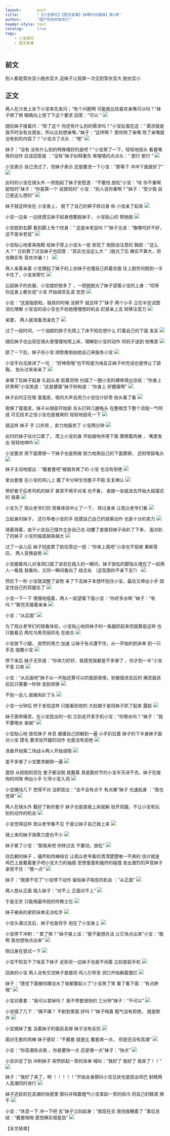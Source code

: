 ```yaml
---
layout:       post
title:        "【小宝探花】【图文故事】【#哪吒纹腿妹】第1季"
author:       "国产和他的朋友们"
header-style: text
catalog:      true
tags:
    - 小宝探花
    - 图文故事
---
```


## 前文

别人都是穿衣显小脱衣显大
这妹子让我第一次见到穿衣显大 脱衣显小

## 正文

两人在沙发上坐下小宝率先发问；“有个问题啊 可能我比较喜欢亲嘴可以吗？”妹子顿了顿 眼睛向上想了下这个要求 回答：“可以 ”
![](https://tu.a7nz4.us/tupian/forum/202408/28/172440a8xp5nt7twtppf5t.gif)

随后妹子接着问：“除了这个 你还有什么别的需求吗？”小宝扯蛋在这：“ 需求就是 我平时没有女朋友，所以比较想亲嘴，”妹子：“这样啊？ 那你除了亲嘴 除了亲嘴就没有别的内容了？”小宝点了点头 ：“嗯”
![](https://tu.a7nz4.us/tupian/forum/202408/28/172441wbz5jjm5jzffzpw5.gif)

 妹子：“没有 没有什么别的特殊嗜好的是吧？”小宝笑了一下，轻轻地摇头 看着嘴唇的动作 应该回答是 ：“没有”妹子如释重负 笑嘻嘻的点点头：“ 那行 那行 ”
![](https://tu.a7nz4.us/tupian/forum/202408/28/172442degjstfzdyf47gp4.gif)

小宝表示 自己洗过了，但妹子表示 还是要洗一下小宝：“那等下 冲冲下面就好了”
![](https://tu.a7nz4.us/tupian/forum/202408/28/172443e1s444kx4x92uszs.gif)

此时的小宝在镜头外 一把抱起了妹子安慰道：“不要怕 放松”小宝：“哇 你不重啊 挺轻的”妹子：“你是第一个 说我轻的” 小宝：“别人说你重啊？”妹子：“至少我 自己是这么想的”
![](https://tu.a7nz4.us/tupian/forum/202408/28/172445yss4futg954fofj9.gif)

妹子就这样坐在 小宝身上， 脱下了自己的裤子转过身 和 小宝亲了起来
![](https://tu.a7nz4.us/tupian/forum/202408/28/172446p6nqny0kn79p2k2k.gif)

小宝一边亲 一边抚摸见妹子起身想要脱袜子， 小宝贴心的 帮她脱
![](https://tu.a7nz4.us/tupian/forum/202408/28/172447bbg0obugz82znbv7.gif)

小宝脱到右脚 看到脚上有个纹身：“ 这是米老鼠吗？”妹子无语：“像哪吒好不好， 这不是米老鼠”
![](https://tu.a7nz4.us/tupian/forum/202408/28/172449vig6j25viq239bs5.gif)

小宝贴心地拿来拖鞋 给妹子穿上小宝头一低 发现了 刚刚没注意的 胸部：“这么大？” 立刻靠了过去妹子也回答：“其实也没这么大 ”（脱光了后 确实不算大，但也确实有 穿衣诈骗！）
![](https://tu.a7nz4.us/tupian/forum/202408/28/172450q3ow0xh61dbqb09d.gif)

两人亲着亲着 小宝撩起了妹子的上衣妹子也懂自己抓着衣服 往上脱奈何脱到一半卡住了，小宝来帮忙
![](https://tu.a7nz4.us/tupian/forum/202408/28/172451pulr9vryirdar3ov.gif)

比起妹子的衣服，小宝就好脱多了 ，一把就脱光了妹子望着小宝的上身：“哎呀 你这身上都长痘”小宝 开始胡言乱语 忽悠
![](https://tu.a7nz4.us/tupian/forum/202408/28/172453l04t8b68zt2o4enz.gif)

小宝：“这是脂肪粒，锻炼的时候 没擦干 就这样了”妹子 两个小手 立在半空试图消化理解 小宝说的话小宝也不给她慢慢想的机会 赶紧亲上去 转移注意力
![](https://tu.a7nz4.us/tupian/forum/202408/28/172454wxmpaxj70xiv2vyj.gif)

亲罢， 两人就准备洗澡去了
![](https://tu.a7nz4.us/tupian/forum/202408/28/172455y7bhbc7v71ct7lpt.gif)

过了一段时间，一个油腻的胖子先爬上了床不知在想什么 盯着自己的下面 发呆
![](https://tu.a7nz4.us/tupian/forum/202408/28/172457nclp0cr7ecik8p3a.gif)

随后妹子也出现在镜头里慢慢地爬上床，理解到小宝的动作 将奶子送到 他嘴里
![](https://tu.a7nz4.us/tupian/forum/202408/28/172458zimjr1zsrgxzzn7m.gif)

舔了一下后，妹子将小宝 顺势推倒由她自己来服务小宝
![](https://tu.a7nz4.us/tupian/forum/202408/28/172459fdonkzvok6ng5sf8.gif)

小宝平白无故讲了一句 ：“好神奇哦”也不知是为啥反正妹子听完话也是停止了舔胸， 抬头过来亲亲了
![](https://tu.a7nz4.us/tupian/forum/202408/28/172500bcs1mii0ctjhg0wb.gif)

亲够了后妹子起身 扎起头发 趁着空隙 扫描了一圈小宝的裸体得出总结：“你身上 好黑啊”小宝笑道：“这是健康”妹子附和道：“你身上 好健康啊”
![](https://tu.a7nz4.us/tupian/forum/202408/28/172502yrvniyinyidibtfm.gif)

妹子此时正在吸 蛋蛋皮，吸的大声且用力小宝估计好奇 抬头看了看
![](https://tu.a7nz4.us/tupian/forum/202408/28/172503qs22b2m5egdjjsgb.gif)

吸够了蛋蛋皮，妹子从根部开始舔 舌头打转几圈龟头 在整根含下整个流程一气呵成 可见技术之佳小宝也是被爽的 轻轻地低吼一下
![](https://tu.a7nz4.us/tupian/forum/202408/28/172504jddfwjdt226fwsej.gif)

就这样 妹子 手 口并用 ，卖力地服务了 小宝两分钟
![](https://tu.a7nz4.us/tupian/forum/202408/28/172506f5pxqldt539g96qb.gif)

此时的妹子估计口累了， 爬上小宝的身 开始接吻并用下面 摩擦着肉棒 ， 嘴里发出 轻轻地呻吟
![](https://tu.a7nz4.us/tupian/forum/202408/28/172507kq7j172m7wdtct5c.gif)

小宝要求 用下面摩擦一下妹子也是照做 努力地用自己的下面摩擦， 还附带舔龟头
![](https://tu.a7nz4.us/tupian/forum/202408/28/172508ss6messgfwfho6ww.gif)

妹子主动地提出：“戴套套吧”被服务爽了的 小宝 也没有拒绝
![](https://tu.a7nz4.us/tupian/forum/202408/28/172510po1an5lnkjpjpo2t.gif)

拿出套套 在小宝的鸡儿上 戴了半分钟生怕套子不稳 反复确认
![](https://tu.a7nz4.us/tupian/forum/202408/28/172511wv3g1j9v666drrv6.gif)

带好套子后老司机的妹子 甚至不用手对准 也不看， 直接一坐就进去开始大摇摆式的 骑乘
![](https://tu.a7nz4.us/tupian/forum/202408/28/172512m55z4i4mqx1jj53f.gif)

小宝为了 观众老爷们的 观看体验中止了一下， 转过身来 让观众老爷们看
![](https://tu.a7nz4.us/tupian/forum/202408/28/172514njwdyjwjfgk6j6dw.gif)

立起身的妹子， 还引导者小宝的手 抚摸自己自己的骑乘动作 也是十分的卖力
![](https://tu.a7nz4.us/tupian/forum/202408/28/172515lobqqeqq3h1qby7e.gif)

骑着骑着，由于小宝自己擅作主张自己也 动腰了直接将妹子肏趴了下来， 面对趴了的妹子 小宝的幅度越来越大
![](https://tu.a7nz4.us/tupian/forum/202408/28/172516whrhgg59opoi7iuk.gif)

过了一会儿后 妹子彻底累了脸往旁边一扭：“你来上面吧”小宝也不拒绝 果断答应， 两人变换姿势
![](https://tu.a7nz4.us/tupian/forum/202408/28/172518cy9vp1cln2yptyfo.gif)

小宝握着鸡儿对准洞口插了进去在插入的一瞬间，妹子放松的脚指头搅在了一起两人一看我 我看你，又同一瞬间看向了 结合处 （这氛围你不亲下去?）
![](https://tu.a7nz4.us/tupian/forum/202408/28/172519zo4oohoktoo6a7oo.gif)

然后下一秒 小宝就调整了姿势 亲了下去妹子本想环抱住小宝，最后又伸出小手 固定住自己的双腿去了
![](https://tu.a7nz4.us/tupian/forum/202408/28/172520qqzdi2zdqq6ika52.gif)

小宝一下一下 慢慢地插着，两人一起望着下面小宝：“你好多水啊 ”妹子：“有吗？”聊完天接着亲亲
![](https://tu.a7nz4.us/tupian/forum/202408/28/172521pbbaznfl1y4n41kl.gif)

小宝：“从后面”
![](https://tu.a7nz4.us/tupian/forum/202408/28/172523dey8f8bdyvjyffqd.gif)

为了观众老爷们的观看体验，小宝贴心地将妹子的一条腿抓起来但就算是这样 也只能看见 两坨乌黑亮丽的毛 在结合
![](https://tu.a7nz4.us/tupian/forum/202408/28/172524osy7unhebe7entrl.gif)

小宝放下小腿， 突然的用力 加速 让妹子有点遭不住，从一开始的抓床单 到一只手去 提醒小宝
![](https://tu.a7nz4.us/tupian/forum/202408/28/172525mh1piwp5tz1i4p0l.gif)

停下来后 妹子无奈道：“你体力好好，我感觉我都差不多够了 ，你才到一半”小宝不答 只笑
![](https://tu.a7nz4.us/tupian/forum/202408/28/172527vcpca1vzcajc1374.gif)

小宝：“从后面吧”妹子从一开始还算可以的面部表情，到被插进去后的 痛苦面具前后只需要一秒钟 变脸转换
![](https://tu.a7nz4.us/tupian/forum/202408/28/172528c7a671p7ebe72pp0.gif)

不到一会儿 就被肏趴了头
![](https://tu.a7nz4.us/tupian/forum/202408/28/172529td9d2yfd2whyxuhw.gif)

小宝一分钟后 终于发现这样 只能看到他的 大肚腩于是将妹子抓了起来 露脸
![](https://tu.a7nz4.us/tupian/forum/202408/28/172531notk4y7ciclkf78z.gif)

妹子面带痛苦，在小宝拔出的一刻 立刻走开拿手机小宝：“你喝水吗？”妹子：“我不要喝水 谢谢”
![](https://tu.a7nz4.us/tupian/forum/202408/28/172532iy1nkc9j9fuycycq.gif)

小宝贴心地 放任妹子 休息 缓缓自己则躺到一遍 小手扒拉着 妹子的下半身妹子面对小宝 摸毛 要求张开腿的动作 也是没有拒绝 
![](https://tu.a7nz4.us/tupian/forum/202408/28/172533mysu88htfhmfxrhe.gif)

准备开始第二场战斗两人开始调情
![](https://tu.a7nz4.us/tupian/forum/202408/28/172534btje111gy112zqvj.gif)

差不多够了小宝要求躺倒一遍 
![](https://tu.a7nz4.us/tupian/forum/202408/28/172536r0ainaxeixet2iz1.gif)

震惊 从刚刚到现在 套子都没脱 就戴着 真是勤俭节约小宝半天进不去，妹子在接吻的间隙 伸出小手 引导小宝入洞
![](https://tu.a7nz4.us/tupian/forum/202408/28/172537mjxn3r3j9qso37jo.gif)

小宝捅咕几下 觉得不对 当即拔出：“会不会有点干 有点痛”妹子 光速起身 ：“我也觉得”
![](https://tu.a7nz4.us/tupian/forum/202408/28/172539nnoteepeyattebkb.gif)

两人在镜头外 戴好了新的套子 妹子也是直接上床就躺 张开双腿，不让小宝有玩 别的动作的机会
![](https://tu.a7nz4.us/tupian/forum/202408/28/172540cvyzv9kkwp10z9wv.gif)

小宝觉得这样 观众老爷看不见 于是让妹子自己骑上来
![](https://tu.a7nz4.us/tupian/forum/202408/28/172541zkjz5kdyy6yg5k8c.gif)

骑上来的妹子骑乘力度也不小 
![](https://tu.a7nz4.us/tupian/forum/202408/28/172543hbjjiwfoaawzab6d.gif)

妹子累了小宝：“那我来吧 你转过去 不要动，放松”
![](https://tu.a7nz4.us/tupian/forum/202408/28/172544i6nmprynsspkwjkm.gif)

往后躺的妹子 ，骚屄和肉棒结合 让观众老爷看的清清楚楚唯一不爽的 估计就是 鸡巴上是戴着套子吧小宝大力的抽插 至使蛋蛋和骚屄的碰撞 发出激烈的声音妹子承受不住：“慢一点”
![](https://tu.a7nz4.us/tupian/forum/202408/28/172545l51v55c1o8zc8o15.gif)

妹子：“我撑不住了”小宝停下动作 留给妹子喘息的机会 ：“从正面”
![](https://tu.a7nz4.us/tupian/forum/202408/28/172546r0kc9c8cekc909gh.gif)

两人想从正面 插入妹子：“对不上 正面对不上”
![](https://tu.a7nz4.us/tupian/forum/202408/28/172548sxwzchpqb6i6x722.gif)

于是无奈 只能用最传统的传教士位
![](https://tu.a7nz4.us/tupian/forum/202408/28/172549kisd6ph5ese7dao8.gif)

妹子被肏的紧抓床单无法松手
![](https://tu.a7nz4.us/tupian/forum/202408/28/172550y57hahhvhg7hr6x8.gif)

小宝头凑过去后，妹子也是将手 抱在了小宝身上
![](https://tu.a7nz4.us/tupian/forum/202408/28/172552rmt6p1gip5pa55k6.gif)

小宝停下冲刺：“ 累了嘛？”妹子接上话：“能不能想办法 让它快点出来”小宝：“能啊 我也想快点出来”
![](https://tu.a7nz4.us/tupian/forum/202408/28/172553mdwolcn1dbbowl0o.gif)

侧过身在尝试一下
![](https://tu.a7nz4.us/tupian/forum/202408/28/172554fwcro5j6kozzfiwp.gif)

小宝不知去干了啥丢下妹子 走到另一边妹子也是不闲着 立刻拿起手机
![](https://tu.a7nz4.us/tupian/forum/202408/28/172555gjqhyib4gebeqf4x.gif)

回来的小宝 两人没有交流妹子直接将 鸡儿引导至 洞口开始躺着摆烂
![](https://tu.a7nz4.us/tupian/forum/202408/28/172557zaqtjbqtqn5bnzqb.gif)

妹子：“感觉下面被你蹭没水了我都要起火了”小宝笑了笑 看了看下面：“有点肿哦”
![](https://tu.a7nz4.us/tupian/forum/202408/28/172558y8zntyz4cnjc41a7.gif)

小宝对着套：“我可以拿掉吗？ 我不带套很快的 三分钟”妹子：“不可以”
![](https://tu.a7nz4.us/tupian/forum/202408/28/172559aapcka1ps65coj71.gif)

小宝插了几下：“痛不痛？ 不射到里面 好吗？”妹子喘着 粗气没有拒绝， 就是默许
![](https://tu.a7nz4.us/tupian/forum/202408/28/172601yz3ug90m068ihg2p.gif)

小宝摘掉了套 当着妹子的面前丢掉 妹子没有反抗 
![](https://tu.a7nz4.us/tupian/forum/202408/28/172602mjqxuxdu20dxg2oo.gif)

面对无套的肉棒 妹子感叹：“不戴套 就是比 戴套爽一点， 但是还没有高潮”
![](https://tu.a7nz4.us/tupian/forum/202408/28/172603pzng0wxikx1m21g0.gif)

小宝：“你高潮告诉我 ，你是要快一点 还是慢一点”妹子：“快点”
![](https://tu.a7nz4.us/tupian/forum/202408/28/172604jfdx1ixdfnjx8jz1.gif)

小宝卯足了劲 冲刺妹子 突然抓起一旁的床单 喊叫：“我好了 我好了 我来了！！”
![](https://tu.a7nz4.us/tupian/forum/202408/28/172606c9hvwiz0vwwhzhvj.gif)

妹子：“我好了来了，啊 ！！！！！”开始全身颤抖小宝见状也是拔出鸡巴 射精两人高潮同时进行
![](https://tu.a7nz4.us/tupian/forum/202408/28/172607bajjsi5eaxar51ze.gif)

妹子还趁机在高潮的快感里 颤抖并喘着粗气小宝拿起一旁的纸巾 将自己的精液 擦干
![](https://tu.a7nz4.us/tupian/forum/202408/28/172608sbhjfeappjl0tufp.gif)

小宝：“休息一下 冲一下吧 去”妹子立刻起身：“我现在去 我怕我睡着了 ”事后总结：“戴套啪啪 感觉确实很差劲”
![](https://tu.a7nz4.us/tupian/forum/202408/28/172610jak8qfopyfd2lnz2.gif)

【全文结束】